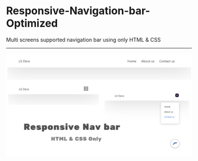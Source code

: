 # Responsive-Navigation-bar-Optimized
Multi screens supported navigation bar using only HTML &amp; CSS
<hr/>
<a href="https://youtu.be/ASSBfbKvtDk"></a>
<img src="Responsive-NavBar.png">
